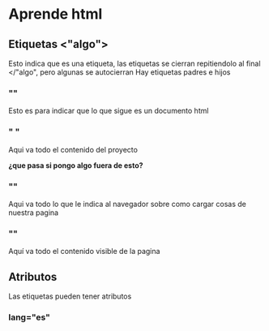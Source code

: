 # Aprende html

## Etiquetas <"algo">
Esto indica que es una etiqueta, las etiquetas se cierran repitiendolo al final </"algo", pero algunas se autocierran
Hay etiquetas padres e hijos

### "<!doctype html>"
Esto es para indicar que lo que sigue es un documento html

### "<html> "
Aqui va todo el contenido del proyecto

**¿que pasa si pongo algo fuera de esto?**

### "<head>"
Aqui va todo lo que le indica al navegador sobre como cargar cosas de nuestra pagina

### "<body>"
Aquí va todo el contenido visible de la pagina


## Atributos
Las etiquetas pueden tener atributos

### lang="es"
